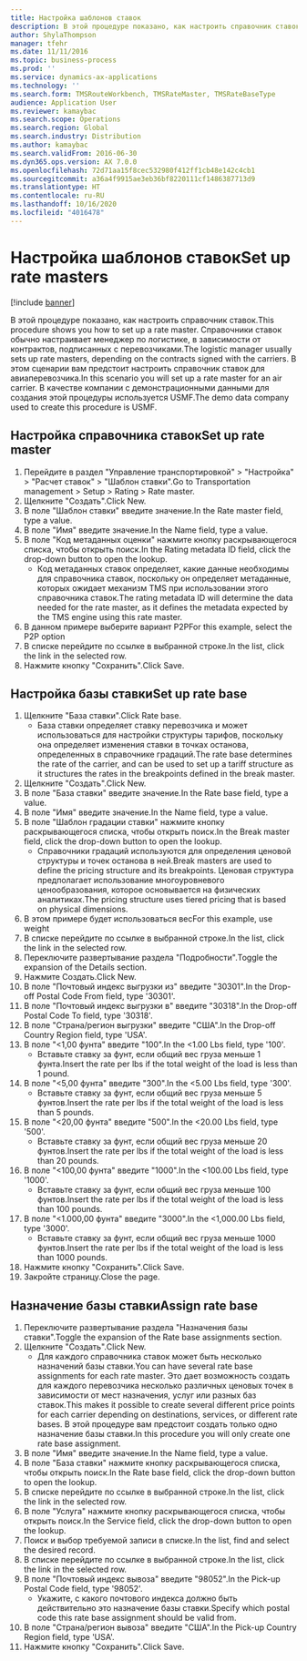 ```yaml
---
title: Настройка шаблонов ставок
description: В этой процедуре показано, как настроить справочник ставок.
author: ShylaThompson
manager: tfehr
ms.date: 11/11/2016
ms.topic: business-process
ms.prod: ''
ms.service: dynamics-ax-applications
ms.technology: ''
ms.search.form: TMSRouteWorkbench, TMSRateMaster, TMSRateBaseType
audience: Application User
ms.reviewer: kamaybac
ms.search.scope: Operations
ms.search.region: Global
ms.search.industry: Distribution
ms.author: kamaybac
ms.search.validFrom: 2016-06-30
ms.dyn365.ops.version: AX 7.0.0
ms.openlocfilehash: 72d71aa15f8cec532980f412ff1cb48e142c4cb1
ms.sourcegitcommit: a36a4f9915ae3eb36bf8220111cf1486387713d9
ms.translationtype: HT
ms.contentlocale: ru-RU
ms.lasthandoff: 10/16/2020
ms.locfileid: "4016478"
---
```

# <a name="set-up-rate-masters"></a><span data-ttu-id="3f041-103">Настройка шаблонов ставок</span><span class="sxs-lookup"><span data-stu-id="3f041-103">Set up rate masters</span></span>

[!include [banner](../../includes/banner.md)]

<span data-ttu-id="3f041-104">В этой процедуре показано, как настроить справочник ставок.</span><span class="sxs-lookup"><span data-stu-id="3f041-104">This procedure shows you how to set up a rate master.</span></span> <span data-ttu-id="3f041-105">Справочники ставок обычно настраивает менеджер по логистике, в зависимости от контрактов, подписанных с перевозчиками.</span><span class="sxs-lookup"><span data-stu-id="3f041-105">The logistic manager usually sets up rate masters, depending on the contracts signed with the carriers.</span></span> <span data-ttu-id="3f041-106">В этом сценарии вам предстоит настроить справочник ставок для авиаперевозчика.</span><span class="sxs-lookup"><span data-stu-id="3f041-106">In this scenario you will set up a rate master for an air carrier.</span></span> <span data-ttu-id="3f041-107">В качестве компании с демонстрационными данными для создания этой процедуры используется USMF.</span><span class="sxs-lookup"><span data-stu-id="3f041-107">The demo data company used to create this procedure is USMF.</span></span>


## <a name="set-up-rate-master"></a><span data-ttu-id="3f041-108">Настройка справочника ставок</span><span class="sxs-lookup"><span data-stu-id="3f041-108">Set up rate master</span></span>
1. <span data-ttu-id="3f041-109">Перейдите в раздел "Управление транспортировкой" > "Настройка" > "Расчет ставок" > "Шаблон ставки".</span><span class="sxs-lookup"><span data-stu-id="3f041-109">Go to Transportation management > Setup > Rating > Rate master.</span></span>
2. <span data-ttu-id="3f041-110">Щелкните "Создать".</span><span class="sxs-lookup"><span data-stu-id="3f041-110">Click New.</span></span>
3. <span data-ttu-id="3f041-111">В поле "Шаблон ставки" введите значение.</span><span class="sxs-lookup"><span data-stu-id="3f041-111">In the Rate master field, type a value.</span></span>
4. <span data-ttu-id="3f041-112">В поле "Имя" введите значение.</span><span class="sxs-lookup"><span data-stu-id="3f041-112">In the Name field, type a value.</span></span>
5. <span data-ttu-id="3f041-113">В поле "Код метаданных оценки" нажмите кнопку раскрывающегося списка, чтобы открыть поиск.</span><span class="sxs-lookup"><span data-stu-id="3f041-113">In the Rating metadata ID field, click the drop-down button to open the lookup.</span></span>
    * <span data-ttu-id="3f041-114">Код метаданных ставок определяет, какие данные необходимы для справочника ставок, поскольку он определяет метаданные, которых ожидает механизм TMS при использовании этого справочника ставок.</span><span class="sxs-lookup"><span data-stu-id="3f041-114">The rating metadata ID will determine the data needed for the rate master, as it defines the metadata expected by the TMS engine using this rate master.</span></span>  
6. <span data-ttu-id="3f041-115">В данном примере выберите вариант P2P</span><span class="sxs-lookup"><span data-stu-id="3f041-115">For this example, select the P2P option</span></span>
7. <span data-ttu-id="3f041-116">В списке перейдите по ссылке в выбранной строке.</span><span class="sxs-lookup"><span data-stu-id="3f041-116">In the list, click the link in the selected row.</span></span>
8. <span data-ttu-id="3f041-117">Нажмите кнопку "Сохранить".</span><span class="sxs-lookup"><span data-stu-id="3f041-117">Click Save.</span></span>

## <a name="set-up-rate-base"></a><span data-ttu-id="3f041-118">Настройка базы ставки</span><span class="sxs-lookup"><span data-stu-id="3f041-118">Set up rate base</span></span>
1. <span data-ttu-id="3f041-119">Щелкните "База ставки".</span><span class="sxs-lookup"><span data-stu-id="3f041-119">Click Rate base.</span></span>
    * <span data-ttu-id="3f041-120">База ставки определяет ставку перевозчика и может использоваться для настройки структуры тарифов, поскольку она определяет изменения ставки в точках останова, определенных в справочнике градаций.</span><span class="sxs-lookup"><span data-stu-id="3f041-120">The rate base determines the rate of the carrier, and can be used to set up a tariff structure as it structures the rates in the breakpoints defined in the break master.</span></span>  
2. <span data-ttu-id="3f041-121">Щелкните "Создать".</span><span class="sxs-lookup"><span data-stu-id="3f041-121">Click New.</span></span>
3. <span data-ttu-id="3f041-122">В поле "База ставки" введите значение.</span><span class="sxs-lookup"><span data-stu-id="3f041-122">In the Rate base field, type a value.</span></span>
4. <span data-ttu-id="3f041-123">В поле "Имя" введите значение.</span><span class="sxs-lookup"><span data-stu-id="3f041-123">In the Name field, type a value.</span></span>
5. <span data-ttu-id="3f041-124">В поле "Шаблон градации ставки" нажмите кнопку раскрывающегося списка, чтобы открыть поиск.</span><span class="sxs-lookup"><span data-stu-id="3f041-124">In the Break master field, click the drop-down button to open the lookup.</span></span>
    * <span data-ttu-id="3f041-125">Справочники градаций используются для определения ценовой структуры и точек останова в ней.</span><span class="sxs-lookup"><span data-stu-id="3f041-125">Break masters are used to define the pricing structure and its breakpoints.</span></span> <span data-ttu-id="3f041-126">Ценовая структура предполагает использование многоуровневого ценообразования, которое основывается на физических аналитиках.</span><span class="sxs-lookup"><span data-stu-id="3f041-126">The pricing structure uses tiered pricing that is based on physical dimensions.</span></span>  
6. <span data-ttu-id="3f041-127">В этом примере будет использоваться вес</span><span class="sxs-lookup"><span data-stu-id="3f041-127">For this example, use weight</span></span>
7. <span data-ttu-id="3f041-128">В списке перейдите по ссылке в выбранной строке.</span><span class="sxs-lookup"><span data-stu-id="3f041-128">In the list, click the link in the selected row.</span></span>
8. <span data-ttu-id="3f041-129">Переключите развертывание раздела "Подробности".</span><span class="sxs-lookup"><span data-stu-id="3f041-129">Toggle the expansion of the Details section.</span></span>
9. <span data-ttu-id="3f041-130">Нажмите Создать.</span><span class="sxs-lookup"><span data-stu-id="3f041-130">Click New.</span></span>
10. <span data-ttu-id="3f041-131">В поле "Почтовый индекс выгрузки из" введите "30301".</span><span class="sxs-lookup"><span data-stu-id="3f041-131">In the Drop-off Postal Code From field, type '30301'.</span></span>
11. <span data-ttu-id="3f041-132">В поле "Почтовый индекс выгрузки в" введите "30318".</span><span class="sxs-lookup"><span data-stu-id="3f041-132">In the Drop-off Postal Code To field, type '30318'.</span></span>
12. <span data-ttu-id="3f041-133">В поле "Страна/регион выгрузки" введите "США".</span><span class="sxs-lookup"><span data-stu-id="3f041-133">In the Drop-off Country Region field, type 'USA'.</span></span>
13. <span data-ttu-id="3f041-134">В поле "<1,00 фунта" введите "100".</span><span class="sxs-lookup"><span data-stu-id="3f041-134">In the <1.00 Lbs field, type '100'.</span></span>
    * <span data-ttu-id="3f041-135">Вставьте ставку за фунт, если общий вес груза меньше 1 фунта.</span><span class="sxs-lookup"><span data-stu-id="3f041-135">Insert the rate per lbs if the total weight of the load is less than 1 pound.</span></span>  
14. <span data-ttu-id="3f041-136">В поле "<5,00 фунта" введите "300".</span><span class="sxs-lookup"><span data-stu-id="3f041-136">In the <5.00 Lbs field, type '300'.</span></span>
    * <span data-ttu-id="3f041-137">Вставьте ставку за фунт, если общий вес груза меньше 5 фунтов.</span><span class="sxs-lookup"><span data-stu-id="3f041-137">Insert the rate per lbs if the total weight of the load is less than 5 pounds.</span></span>  
15. <span data-ttu-id="3f041-138">В поле "<20,00 фунта" введите "500".</span><span class="sxs-lookup"><span data-stu-id="3f041-138">In the <20.00 Lbs field, type '500'.</span></span>
    * <span data-ttu-id="3f041-139">Вставьте ставку за фунт, если общий вес груза меньше 20 фунтов.</span><span class="sxs-lookup"><span data-stu-id="3f041-139">Insert the rate per lbs if the total weight of the load is less than 20 pounds.</span></span>  
16. <span data-ttu-id="3f041-140">В поле "<100,00 фунта" введите "1000".</span><span class="sxs-lookup"><span data-stu-id="3f041-140">In the <100.00 Lbs field, type '1000'.</span></span>
    * <span data-ttu-id="3f041-141">Вставьте ставку за фунт, если общий вес груза меньше 100 фунтов.</span><span class="sxs-lookup"><span data-stu-id="3f041-141">Insert the rate per lbs if the total weight of the load is less than 100 pounds.</span></span>  
17. <span data-ttu-id="3f041-142">В поле "<1.000,00 фунта" введите "3000".</span><span class="sxs-lookup"><span data-stu-id="3f041-142">In the <1,000.00 Lbs field, type '3000'.</span></span>
    * <span data-ttu-id="3f041-143">Вставьте ставку за фунт, если общий вес груза меньше 1000 фунтов.</span><span class="sxs-lookup"><span data-stu-id="3f041-143">Insert the rate per lbs if the total weight of the load is less than 1000 pounds.</span></span>  
18. <span data-ttu-id="3f041-144">Нажмите кнопку "Сохранить".</span><span class="sxs-lookup"><span data-stu-id="3f041-144">Click Save.</span></span>
19. <span data-ttu-id="3f041-145">Закройте страницу.</span><span class="sxs-lookup"><span data-stu-id="3f041-145">Close the page.</span></span>

## <a name="assign-rate-base"></a><span data-ttu-id="3f041-146">Назначение базы ставки</span><span class="sxs-lookup"><span data-stu-id="3f041-146">Assign rate base</span></span>
1. <span data-ttu-id="3f041-147">Переключите развертывание раздела "Назначения базы ставки".</span><span class="sxs-lookup"><span data-stu-id="3f041-147">Toggle the expansion of the Rate base assignments section.</span></span>
2. <span data-ttu-id="3f041-148">Щелкните "Создать".</span><span class="sxs-lookup"><span data-stu-id="3f041-148">Click New.</span></span>
    * <span data-ttu-id="3f041-149">Для каждого справочника ставок может быть несколько назначений базы ставки.</span><span class="sxs-lookup"><span data-stu-id="3f041-149">You can have several rate base assignments for each rate master.</span></span> <span data-ttu-id="3f041-150">Это дает возможность создать для каждого перевозчика несколько различных ценовых точек в зависимости от мест назначения, услуг или разных баз ставок.</span><span class="sxs-lookup"><span data-stu-id="3f041-150">This makes it possible to create several different price points for each carrier depending on destinations, services, or different rate bases.</span></span> <span data-ttu-id="3f041-151">В этой процедуре вам предстоит создать только одно назначение базы ставки.</span><span class="sxs-lookup"><span data-stu-id="3f041-151">In this procedure you will only create one rate base assignment.</span></span>  
3. <span data-ttu-id="3f041-152">В поле "Имя" введите значение.</span><span class="sxs-lookup"><span data-stu-id="3f041-152">In the Name field, type a value.</span></span>
4. <span data-ttu-id="3f041-153">В поле "База ставки" нажмите кнопку раскрывающегося списка, чтобы открыть поиск.</span><span class="sxs-lookup"><span data-stu-id="3f041-153">In the Rate base field, click the drop-down button to open the lookup.</span></span>
5. <span data-ttu-id="3f041-154">В списке перейдите по ссылке в выбранной строке.</span><span class="sxs-lookup"><span data-stu-id="3f041-154">In the list, click the link in the selected row.</span></span>
6. <span data-ttu-id="3f041-155">В поле "Услуга" нажмите кнопку раскрывающегося списка, чтобы открыть поиск.</span><span class="sxs-lookup"><span data-stu-id="3f041-155">In the Service field, click the drop-down button to open the lookup.</span></span>
7. <span data-ttu-id="3f041-156">Поиск и выбор требуемой записи в списке.</span><span class="sxs-lookup"><span data-stu-id="3f041-156">In the list, find and select the desired record.</span></span>
8. <span data-ttu-id="3f041-157">В списке перейдите по ссылке в выбранной строке.</span><span class="sxs-lookup"><span data-stu-id="3f041-157">In the list, click the link in the selected row.</span></span>
9. <span data-ttu-id="3f041-158">В поле "Почтовый индекс вывоза" введите "98052".</span><span class="sxs-lookup"><span data-stu-id="3f041-158">In the Pick-up Postal Code field, type '98052'.</span></span>
    * <span data-ttu-id="3f041-159">Укажите, с какого почтового индекса должно быть действительно это назначение базы ставки.</span><span class="sxs-lookup"><span data-stu-id="3f041-159">Specify which postal code this rate base assignment should be valid from.</span></span>    
10. <span data-ttu-id="3f041-160">В поле "Страна/регион вывоза" введите "США".</span><span class="sxs-lookup"><span data-stu-id="3f041-160">In the Pick-up Country Region field, type 'USA'.</span></span>
11. <span data-ttu-id="3f041-161">Нажмите кнопку "Сохранить".</span><span class="sxs-lookup"><span data-stu-id="3f041-161">Click Save.</span></span>

